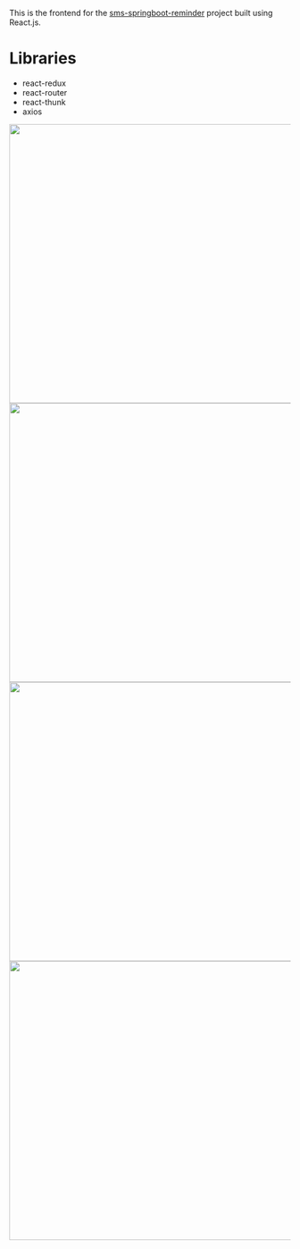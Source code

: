This is the frontend for the [sms-springboot-reminder](https://github.com/Eritz/sms-spring-boot-reminder) project built
using React.js.

# Libraries
- react-redux
- react-router
- react-thunk
- axios

<img src="https://user-images.githubusercontent.com/14249336/36358771-d830a4f4-14e1-11e8-9f4e-01ab0178d39e.png" width="650" height="500"><img src="https://user-images.githubusercontent.com/14249336/36358733-1aba71fc-14e1-11e8-831b-31042294aa14.png" width="650" height="500">
<img src="https://user-images.githubusercontent.com/14249336/36359915-64e6609a-14ed-11e8-8ac1-c7d916692f06.png" width="650" height="500"><img src="https://user-images.githubusercontent.com/14249336/36358310-85bec1b2-14da-11e8-9b03-8745f123fecd.png" width="650" height="500">


